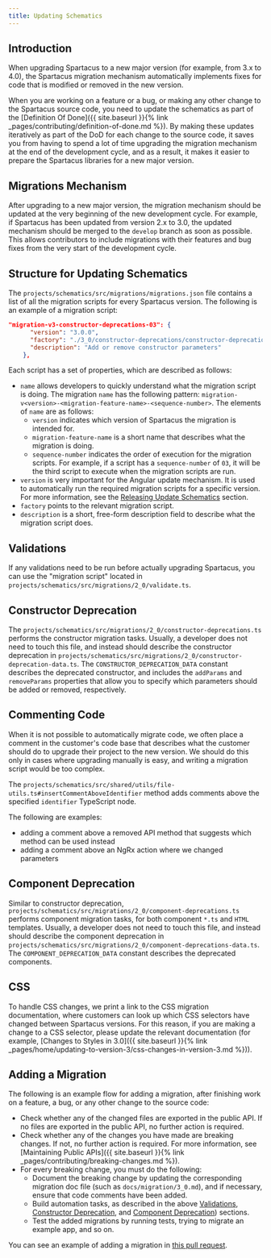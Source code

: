 ```yaml
---
title: Updating Schematics
---
```

## Introduction

When upgrading Spartacus to a new major version (for example, from 3.x to 4.0), the Spartacus migration mechanism automatically implements fixes for code that is modified or removed in the new version.

When you are working on a feature or a bug, or making any other change to the Spartacus source code, you need to update the schematics as part of the [Definition Of Done]({{ site.baseurl }}{% link _pages/contributing/definition-of-done.md %}). By making these updates iteratively as part of the DoD for each change to the source code, it saves you from having to spend a lot of time upgrading the migration mechanism at the end of the development cycle, and as a result, it makes it easier to prepare the Spartacus libraries for a new major version.

## Migrations Mechanism

After upgrading to a new major version, the migration mechanism should be updated at the very beginning of the new development cycle. For example, if Spartacus has been updated from version 2.x to 3.0, the updated mechanism should be merged to the `develop` branch as soon as possible. This allows contributors to include migrations with their features and bug fixes from the very start of the development cycle.

## Structure for Updating Schematics

The `projects/schematics/src/migrations/migrations.json` file contains a list of all the migration scripts for every Spartacus version. The following is an example of a migration script:

```json
"migration-v3-constructor-deprecations-03": {
      "version": "3.0.0",
      "factory": "./3_0/constructor-deprecations/constructor-deprecations#migrate",
      "description": "Add or remove constructor parameters"
    },
```

Each script has a set of properties, which are described as follows:

- `name` allows developers to quickly understand what the migration script is doing. The migration `name` has the following pattern: `migration-v<version>-<migration-feature-name>-<sequence-number>`. The elements of `name` are as follows:
  - `version` indicates which version of Spartacus the migration is intended for.
  - `migration-feature-name` is a short name that describes what the migration is doing.
  - `sequence-number` indicates the order of execution for the migration scripts. For example, if a script has a `sequence-number` of `03`, it will be the third script to execute when the migration scripts are run.
- `version` is very important for the Angular update mechanism. It is used to automatically run the required migration scripts for a specific version. For more information, see the [Releasing Update Schematics](#releasing-update-schematics) section.
- `factory` points to the relevant migration script.
- `description` is a short, free-form description field to describe what the migration script does.

## Validations

If any validations need to be run before actually upgrading Spartacus, you can use the "migration script" located in `projects/schematics/src/migrations/2_0/validate.ts`.

## Constructor Deprecation

The `projects/schematics/src/migrations/2_0/constructor-deprecations.ts` performs the constructor migration tasks. Usually, a developer does not need to touch this file, and instead should describe the constructor deprecation in `projects/schematics/src/migrations/2_0/constructor-deprecation-data.ts`. The `CONSTRUCTOR_DEPRECATION_DATA` constant describes the deprecated constructor, and includes the `addParams` and `removeParams` properties that allow you to specify which parameters should be added or removed, respectively.

## Commenting Code

When it is not possible to automatically migrate code, we often place a comment in the customer's code base that describes what the customer should do to upgrade their project to the new version. We should do this only in cases where upgrading manually is easy, and writing a migration script would be too complex.

The `projects/schematics/src/shared/utils/file-utils.ts#insertCommentAboveIdentifier` method adds comments above the specified `identifier` TypeScript node.

The following are examples:

- adding a comment above a removed API method that suggests which method can be used instead
- adding a comment above an NgRx action where we changed parameters

## Component Deprecation

Similar to constructor deprecation, `projects/schematics/src/migrations/2_0/component-deprecations.ts` performs component migration tasks, for both component `*.ts` and `HTML` templates. Usually, a developer does not need to touch this file, and instead should describe the component deprecation in `projects/schematics/src/migrations/2_0/component-deprecations-data.ts`. The `COMPONENT_DEPRECATION_DATA` constant describes the deprecated components.

## CSS

To handle CSS changes, we print a link to the CSS migration documentation, where customers can look up which CSS selectors have changed between Spartacus versions. For this reason, if you are making a change to a CSS selector, please update the relevant documentation (for example, [Changes to Styles in 3.0]({{ site.baseurl }}{% link _pages/home/updating-to-version-3/css-changes-in-version-3.md %})).

## Adding a Migration

The following is an example flow for adding a migration, after finishing work on a feature, a bug, or any other change to the source code:

- Check whether any of the changed files are exported in the public API. If no files are exported in the public API, no further action is required.
- Check whether any of the changes you have made are breaking changes. If not, no further action is required. For more information, see [Maintaining Public APIs]({{ site.baseurl }}{% link _pages/contributing/breaking-changes.md %}).
- For every breaking change, you must do the following:
  - Document the breaking change by updating the corresponding migration doc file (such as `docs/migration/3_0.md`), and if necessary, ensure that code comments have been added.
  - Build automation tasks, as described in the above [Validations](#validations), [Constructor Deprecation](#constructor-deprecation), and [Component Deprecation](#component-deprecation)) sections.
  - Test the added migrations by running tests, trying to migrate an example app, and so on.

You can see an example of adding a migration in [this pull request](https://github.com/SAP/spartacus/pull/9946/files).
